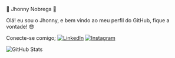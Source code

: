 
👾 Jhonny Nobrega 👾

Olá! eu sou o Jhonny, e bem vindo ao meu perfil do GitHub, fique a vontade! 😎

Conecte-se comigo;
[![LinkedIn](https://img.shields.io/badge/LinkedIn-5858FA?style=for-the-badge&logo=linkedin&logoColor=000)](https://www.linkedin.com/in/jhonny-nobrega-604842245/)
[![Instagram](https://img.shields.io/badge/Instagram-5858FA?style=for-the-badge&logo=instagram&logoColor=000)](https://www.instagram.com/eu_sou_o_jhonny/)




![GitHub Stats](https://github-readme-stats.vercel.app/api?username=jhonnynobrega&theme=transparent&bg_color=000&border_color=5858FA&show_icons=true&icon_color=5858FA&title_color=5858FAtext_color=58FAF4)
